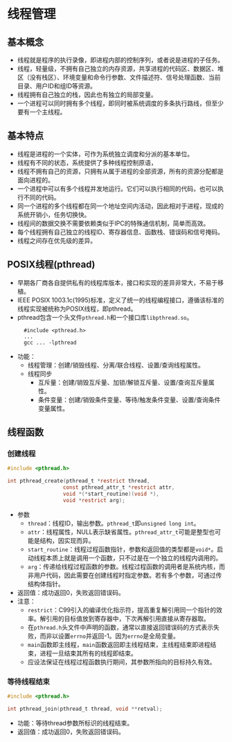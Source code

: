 # 线程管理

## 基本概念
* 线程就是程序的执行录像，即进程内部的控制序列，或者说是进程的子任务。
* 线程，轻量级，不拥有自己独立的内存资源，共享进程的代码区、数据区、堆区（没有栈区）、环境变量和命令行参数、文件描述符、信号处理函数、当前目录、用户ID和组ID等资源。
* 线程拥有自己独立的栈，因此也有独立的局部变量。
* 一个进程可以同时拥有多个线程，即同时被系统调度的多条执行路线，但至少要有一个主线程。

## 基本特点
* 线程是进程的一个实体，可作为系统独立调度和分派的基本单位。
* 线程有不同的状态，系统提供了多种线程控制原语，
* 线程不拥有自己的资源，只拥有从属于进程的全部资源，所有的资源分配都是面向进程的。
* 一个进程中可以有多个线程并发地运行。它们可以执行相同的代码，也可以执行不同的代码。
* 同一个进程的多个线程都在同一个地址空间内活动，因此相对于进程，现成的系统开销小，任务切换快。
* 线程间的数据交换不需要依赖类似于IPC的特殊通信机制，简单而高效。
* 每个线程拥有自己独立的线程ID、寄存器信息、函数栈、错误码和信号掩码。
* 线程之间存在优先级的差异。

## POSIX线程(pthread)
* 早期各厂商各自提供私有的线程库版本，接口和实现的差异非常大，不易于移植。
* IEEE POSIX 1003.1c(1995)标准，定义了统一的线程编程接口，遵循该标准的线程实现被统称为POSIX线程，即pthread。
* pthread包含一个头文件`pthread.h`和一个接口库`libpthread.so`。
  ```
    #include <pthread.h>
    ...
    gcc ... -lpthread
  ```
* 功能：
  * 线程管理：创建/销毁线程、分离/联合线程、设置/查询线程属性。
  * 线程同步
    * 互斥量：创建/销毁互斥量、加锁/解锁互斥量、设置/查询互斥量属性。
    * 条件变量：创建/销毁条件变量、等待/触发条件变量、设置/查询条件变量属性。

## 线程函数
### 创建线程
```c
#include <pthread.h>

int pthread_create(pthread_t *restrict thread,
                  const pthread_attr_t *restrict attr,
                  void *(*start_routine)(void *),
                  void *restrict arg);
```
* 参数
  * `thread`：线程ID，输出参数。`pthread_t`即`unsigned long int`。
  * `attr`：线程属性，NULL表示缺省属性。`pthread_attr_t`可能是整型也可能是结构，因实现而异。
  * `start_routine`：线程过程函数指针，参数和返回值的类型都是`void*`。启动线程本质上就是调用一个函数，只不过是在一个独立的线程内调用的。
  * `arg`：传递给线程过程函数的参数。线程过程函数的调用者是系统内核，而非用户代码，因此需要在创建线程时指定参数。若有多个参数，可通过传结构体指针。
* 返回值：成功返回0，失败返回错误码。
* 注意：
  * `restrict`：C99引入的编译优化指示符，提高重复解引用同一个指针的效率。解引用的目标值放到寄存器中，下次再解引用直接从寄存器取。
  * 在`pthread.h`头文件中声明的函数，通常以直接返回错误码的方式表示失败，而非以设置`errno`并返回-1。因为`errno`是全局变量。
  * `main`函数即主线程，`main`函数返回即主线程结束，主线程结束即进程结束，进程一旦结束其所有的线程即结束。
  * 应设法保证在线程过程函数执行期间，其参数所指向的目标持久有效。

### 等待线程结束
```c
#include <pthread.h>

int pthread_join(pthread_t thread, void **retval);
```
* 功能：等待thread参数所标识的线程结束。
* 返回值：成功返回0，失败返回错误码。



